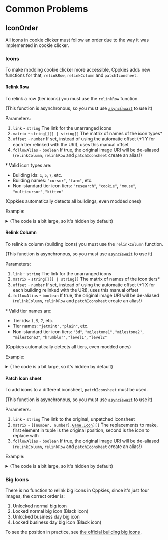 # Common Problems

## IconOrder

All icons in cookie clicker must follow an order due to the way it was implemented in cookie clicker.

### Icons

To make modding cookie clicker more accessible, Cppkies adds new functions for that, `relinkRow`, `relinkColumn` and `patchIconsheet`.

#### Relink Row

To relink a row (tier icons) you must use the `relinkRow` function.

(This function is asynchronous, so you must use [`async`/`await`](https://developer.mozilla.org/en-US/docs/Learn/JavaScript/Asynchronous/Async_await) to use it)

Parameters:

1. `link` - `string` The link for the unarranged icons
2. `matrix` - `string[][] | string[]` The matrix of names of the icon types\*
3. `offset` - `number` If set, instead of using the automatic offset (+1 Y for each tier relinked with the URI), uses this manual offset
4. `followAlias` - `boolean` If true, the original image URI will be de-aliased (`relinkColumn`, `relinkRow` and `patchIconsheet` create an alias!)

\* Valid icon types are:

- Building ids: `1`, `5`, `7`, etc.
- Building names: `"cursor"`, `"farm"`, etc.
- Non-standard tier icon tiers: `"research"`, `"cookie"`, `"mouse"`, `"multicursor"`, `"kitten"`

(Cppkies automatically detects all buildings, even modded ones)

Example:

<details>
  <summary>(The code is a bit large, so it's hidden by default)</summary>

```js
Cppkies.icons.relinkRow(
	"https://pipe.miroware.io/5fb27f0be6bde66c95ca6ca3/complete2.png",
	[
		[],
		[],
		[
			"cursor",
			"grandma",
			"farm",
			"mine",
			"factory",
			"shipment",
			"alchemy lab",
			"portal",
			"time machine",
			"research",
			"cookie",
			"mouse",
			null,
			"multicursor",
			"antimatter condenser",
			"prism",
			"bank",
			"temple",
			"wizard tower",
			"kitten",
			"chancemaker",
			"fractal engine",
			"javascript console",
			"idleverse",
		],
	]
)
```

</details>

#### Relink Column

To relink a column (building icons) you must use the `relinkColumn` function.

(This function is asynchronous, so you must use [`async`/`await`](https://developer.mozilla.org/en-US/docs/Learn/JavaScript/Asynchronous/Async_await) to use it)

Parameters:

1. `link` - `string` The link for the unarranged icons
2. `matrix` - `string[][] | string[]` The matrix of names of the icon tiers\*
3. `offset` - `number` If set, instead of using the automatic offset (+1 X for each building relinked with the URI), uses this manual offset
4. `followAlias` - `boolean` If true, the original image URI will be de-aliased (`relinkColumn`, `relinkRow` and `patchIconsheet` create an alias!)

\* Valid tier names are:

- Tier ids: `1`, `5`, `7`, etc.
- Tier names: `"jetmint"`, `"plain"`, etc.
- Non-standard tier icon tiers: `"3d"`, `"milestone1"`, `"milestone2"`, `"milestone3"`, `"krumblor"`, `"level1"`, `"level2"`

(Cppkies automatically detects all tiers, even modded ones)

Example:

<details>
  <summary>(The code is a bit large, so it's hidden by default)</summary>

```js
Cppkies.icons.relinkColumn(
	"https://raw.githubusercontent.com/Cppkies-Team/examples/master/static/buildingIcons.png",
	[
		[1, 2, 3, 4, 5, 6, 7, 8],
		[9, 10, 11, 12, 13, "fortune", "synergy2", "synergy1"],
		[
			"3d",
			"krumblor",
			"milestone1",
			"milestone2",
			"milestone3",
			"level1",
			"level2",
		],
	]
)
```

</details>

#### Patch Icon sheet

To add icons to a different iconsheet, `patchIconsheet` must be used.

(This function is asynchronous, so you must use [`async`/`await`](https://developer.mozilla.org/en-US/docs/Learn/JavaScript/Asynchronous/Async_await) to use it)

Parameters:

1. `link` - `string` The link to the original, unpatched iconsheet
2. `matrix` - `[[number, number],`[`Game.Icon`](./types/Icon.md)`][]` The replacements to make, first element in tuple is the original position, second is the icon to replace with
3. `followAlias` - `boolean` If true, the original image URI will be de-aliased (`relinkColumn`, `relinkRow` and `patchIconsheet` create an alias!)

Example:

<details>
  <summary>(The code is a bit large, so it's hidden by default)</summary>

```js
Cppkies.icons.relinkRow(
	// This creates the aura tier icons, the iconsheet doesn't have the in-game cursor building icon
	"https://pipe.miroware.io/5fb27f0be6bde66c95ca6ca3/complete2.png",
	[
		[
			null,
			"grandma",
			"farm",
			"mine",
			"factory",
			"shipment",
			"alchemy lab",
			"portal",
			"time machine",
			"research",
			"cookie",
			"mouse",
			null,
			"multicursor",
			"antimatter condenser",
			"prism",
			"bank",
			"temple",
			"wizard tower",
			"kitten",
			"chancemaker",
			"fractal engine",
			"javascript console",
			"idleverse",
		],
	]
)

// This replaces the most top left icon of the relinked icons with the icon of the "Aura gloves" heavenly upgrade
Cppkies.icons.patchIconsheet(
	"https://pipe.miroware.io/5fb27f0be6bde66c95ca6ca3/complete2.png",
	[[[0, 0], Game.Upgrades["Aura gloves"]]]
)
```

</details>

### Big Icons

There is no function to relink big icons in Cppkies, since it's just four images, the correct order is:

1. Unlocked normal big icon
2. Locked normal big icon (Black icon)
3. Unlocked business day big icon
4. Locked business day big icon (Black icon)

To see the position in practice, see [the official building big icons](http://orteil.dashnet.org/cookieclicker/img/buildings.png).
